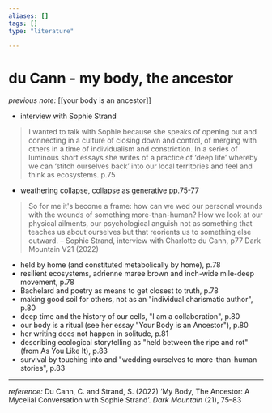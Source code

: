 ```yaml
---
aliases: []
tags: []
type: "literature"

---
```


# du Cann - my body, the ancestor

_previous note:_ [[your body is an ancestor]]

- interview with Sophie Strand


> I wanted to talk with Sophie because she speaks of opening out and connecting in a culture of closing down and control, of merging with others in a time of individualism and constriction. In a series of luminous short essays she writes of a practice of ‘deep life’ whereby we can ‘stitch ourselves back’ into our local territories and feel and think as ecosystems. p.75

- weathering collapse, collapse as generative pp.75-77

> So for me it's become a frame: how can we wed our personal wounds with the wounds of something more-than-human? How we look at our physical ailments, our psychological anguish not as something that teaches us about ourselves but that reorients us to something else outward. – Sophie Strand, interview with Charlotte du Cann, p77 Dark Mountain V21 (2022)

- held by home (and constituted metabolically by home), p.78
- resilient ecosystems, adrienne maree brown and inch-wide mile-deep movement, p.78
- Bachelard and poetry as means to get closest to truth, p.78
- making good soil for others, not as an "individual charismatic author", p.80
- deep time and the history of our cells, "I am a collaboration", p.80
- our body is a ritual (see her essay "Your Body is an Ancestor"), p.80
- her writing does not happen in solitude, p.81
- describing ecological storytelling as "held between the ripe and rot" (from As You Like It), p.83
- survival by touching into and "wedding ourselves to more-than-human stories", p.83




---

_reference:_ Du Cann, C. and Strand, S. (2022) ‘My Body, The Ancestor: A Mycelial Conversation with Sophie Strand’. _Dark Mountain_ (21), 75–83